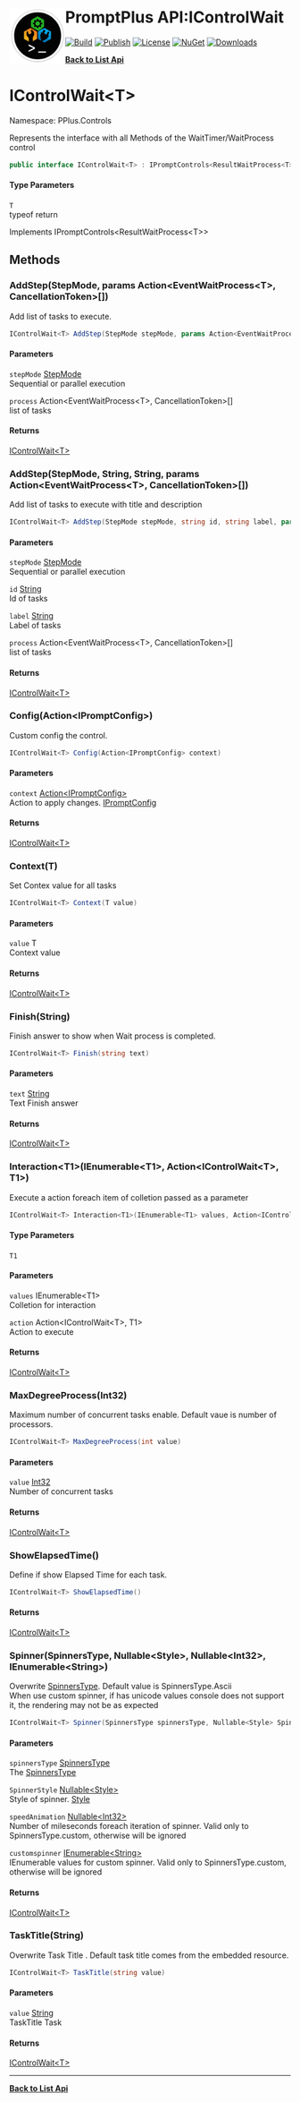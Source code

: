 # <img align="left" width="100" height="100" src="../images/icon.png">PromptPlus API:IControlWait<T> 

[![Build](https://github.com/FRACerqueira/PromptPlus/workflows/Build/badge.svg)](https://github.com/FRACerqueira/PromptPlus/actions/workflows/build.yml)
[![Publish](https://github.com/FRACerqueira/PromptPlus/actions/workflows/publish.yml/badge.svg)](https://github.com/FRACerqueira/PromptPlus/actions/workflows/publish.yml)
[![License](https://img.shields.io/github/license/FRACerqueira/PromptPlus)](https://github.com/FRACerqueira/PromptPlus/blob/master/LICENSE)
[![NuGet](https://img.shields.io/nuget/v/PromptPlus)](https://www.nuget.org/packages/PromptPlus/)
[![Downloads](https://img.shields.io/nuget/dt/PromptPlus)](https://www.nuget.org/packages/PromptPlus/)

[**Back to List Api**](./apis.md)

# IControlWait&lt;T&gt;

Namespace: PPlus.Controls

Represents the interface with all Methods of the WaitTimer/WaitProcess control

```csharp
public interface IControlWait<T> : IPromptControls<ResultWaitProcess<T>>
```

#### Type Parameters

`T`<br>
typeof return

Implements IPromptControls&lt;ResultWaitProcess&lt;T&gt;&gt;

## Methods

### <a id="methods-addstep"/>**AddStep(StepMode, params Action&lt;EventWaitProcess&lt;T&gt;, CancellationToken&gt;[])**

Add list of tasks to execute.

```csharp
IControlWait<T> AddStep(StepMode stepMode, params Action<EventWaitProcess<T>, CancellationToken>[] process)
```

#### Parameters

`stepMode` [StepMode](./pplus.controls.stepmode.md)<br>
Sequential or parallel execution

`process` Action&lt;EventWaitProcess&lt;T&gt;, CancellationToken&gt;[]<br>
list of tasks

#### Returns

[IControlWait&lt;T&gt;](./pplus.controls.icontrolwait-1.md)

### <a id="methods-addstep"/>**AddStep(StepMode, String, String, params Action&lt;EventWaitProcess&lt;T&gt;, CancellationToken&gt;[])**

Add list of tasks to execute with title and description

```csharp
IControlWait<T> AddStep(StepMode stepMode, string id, string label, params Action<EventWaitProcess<T>, CancellationToken>[] process)
```

#### Parameters

`stepMode` [StepMode](./pplus.controls.stepmode.md)<br>
Sequential or parallel execution

`id` [String](https://docs.microsoft.com/en-us/dotnet/api/system.string)<br>
Id of tasks

`label` [String](https://docs.microsoft.com/en-us/dotnet/api/system.string)<br>
Label of tasks

`process` Action&lt;EventWaitProcess&lt;T&gt;, CancellationToken&gt;[]<br>
list of tasks

#### Returns

[IControlWait&lt;T&gt;](./pplus.controls.icontrolwait-1.md)

### <a id="methods-config"/>**Config(Action&lt;IPromptConfig&gt;)**

Custom config the control.

```csharp
IControlWait<T> Config(Action<IPromptConfig> context)
```

#### Parameters

`context` [Action&lt;IPromptConfig&gt;](https://docs.microsoft.com/en-us/dotnet/api/system.action-1)<br>
Action to apply changes. [IPromptConfig](./pplus.controls.ipromptconfig.md)

#### Returns

[IControlWait&lt;T&gt;](./pplus.controls.icontrolwait-1.md)

### <a id="methods-context"/>**Context(T)**

Set Contex value for all tasks

```csharp
IControlWait<T> Context(T value)
```

#### Parameters

`value` T<br>
Context value

#### Returns

[IControlWait&lt;T&gt;](./pplus.controls.icontrolwait-1.md)

### <a id="methods-finish"/>**Finish(String)**

Finish answer to show when Wait process is completed.

```csharp
IControlWait<T> Finish(string text)
```

#### Parameters

`text` [String](https://docs.microsoft.com/en-us/dotnet/api/system.string)<br>
Text Finish answer

#### Returns

[IControlWait&lt;T&gt;](./pplus.controls.icontrolwait-1.md)

### <a id="methods-interaction"/>**Interaction&lt;T1&gt;(IEnumerable&lt;T1&gt;, Action&lt;IControlWait&lt;T&gt;, T1&gt;)**

Execute a action foreach item of colletion passed as a parameter

```csharp
IControlWait<T> Interaction<T1>(IEnumerable<T1> values, Action<IControlWait<T>, T1> action)
```

#### Type Parameters

`T1`<br>

#### Parameters

`values` IEnumerable&lt;T1&gt;<br>
Colletion for interaction

`action` Action&lt;IControlWait&lt;T&gt;, T1&gt;<br>
Action to execute

#### Returns

[IControlWait&lt;T&gt;](./pplus.controls.icontrolwait-1.md)

### <a id="methods-maxdegreeprocess"/>**MaxDegreeProcess(Int32)**

Maximum number of concurrent tasks enable. Default vaue is number of processors.

```csharp
IControlWait<T> MaxDegreeProcess(int value)
```

#### Parameters

`value` [Int32](https://docs.microsoft.com/en-us/dotnet/api/system.int32)<br>
Number of concurrent tasks

#### Returns

[IControlWait&lt;T&gt;](./pplus.controls.icontrolwait-1.md)

### <a id="methods-showelapsedtime"/>**ShowElapsedTime()**

Define if show Elapsed Time for each task.

```csharp
IControlWait<T> ShowElapsedTime()
```

#### Returns

[IControlWait&lt;T&gt;](./pplus.controls.icontrolwait-1.md)

### <a id="methods-spinner"/>**Spinner(SpinnersType, Nullable&lt;Style&gt;, Nullable&lt;Int32&gt;, IEnumerable&lt;String&gt;)**

Overwrite [SpinnersType](./pplus.controls.spinnerstype.md). Default value is SpinnersType.Ascii
 <br>When use custom spinner, if has unicode values console does not support it, the rendering may not be as expected

```csharp
IControlWait<T> Spinner(SpinnersType spinnersType, Nullable<Style> SpinnerStyle, Nullable<Int32> speedAnimation, IEnumerable<String> customspinner)
```

#### Parameters

`spinnersType` [SpinnersType](./pplus.controls.spinnerstype.md)<br>
The [SpinnersType](./pplus.controls.spinnerstype.md)

`SpinnerStyle` [Nullable&lt;Style&gt;](https://docs.microsoft.com/en-us/dotnet/api/system.nullable-1)<br>
Style of spinner. [Style](./pplus.style.md)

`speedAnimation` [Nullable&lt;Int32&gt;](https://docs.microsoft.com/en-us/dotnet/api/system.nullable-1)<br>
Number of mileseconds foreach iteration of spinner. Valid only to SpinnersType.custom, otherwise will be ignored

`customspinner` [IEnumerable&lt;String&gt;](https://docs.microsoft.com/en-us/dotnet/api/system.collections.generic.ienumerable-1)<br>
IEnumerable values for custom spinner. Valid only to SpinnersType.custom, otherwise will be ignored

#### Returns

[IControlWait&lt;T&gt;](./pplus.controls.icontrolwait-1.md)

### <a id="methods-tasktitle"/>**TaskTitle(String)**

Overwrite Task Title . Default task title comes from the embedded resource.

```csharp
IControlWait<T> TaskTitle(string value)
```

#### Parameters

`value` [String](https://docs.microsoft.com/en-us/dotnet/api/system.string)<br>
TaskTitle Task

#### Returns

[IControlWait&lt;T&gt;](./pplus.controls.icontrolwait-1.md)


- - -
[**Back to List Api**](./apis.md)
